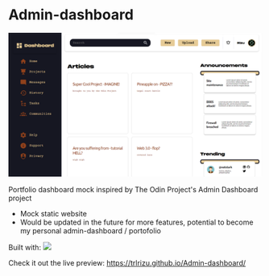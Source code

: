 # Admin-dashboard

![](https://github.com/TrlRizu/Admin-dashboard/blob/main/screenshot/webpage.png)

Portfolio dashboard mock inspired by The Odin Project's  Admin Dashboard project
- Mock static website
- Would be updated in the future for more features, potential to become my personal admin-dashboard / portofolio


Built with:
![](https://skills.thijs.gg/icons?i=html,css)

Check it out the live preview: https://trlrizu.github.io/Admin-dashboard/